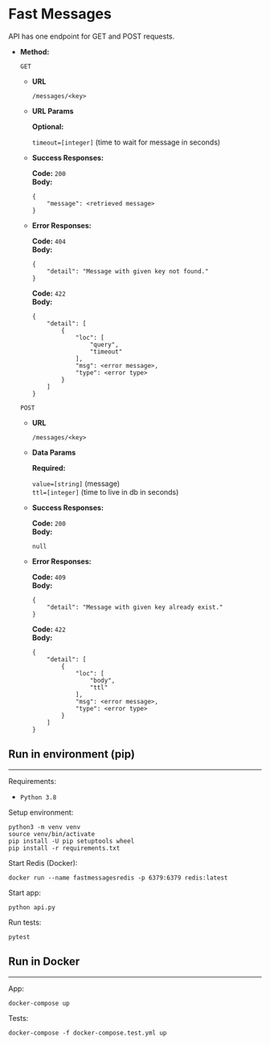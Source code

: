 # Fast Messages

API has one endpoint for GET and POST requests.

* **Method:**
  
  `GET`

  * **URL**

    `/messages/<key>`

  * **URL Params**

    **Optional:**

    `timeout=[integer]` (time to wait for message in seconds)

  * **Success Responses:**

    **Code:** `200` <br>
    **Body:** <br>
    ```
    {
        "message": <retrieved message>
    }
    ```

  * **Error Responses:**

    **Code:** `404` <br>
    **Body:** <br>
    ```
    {
        "detail": "Message with given key not found."
    }
    ```
  
    **Code:** `422` <br>
    **Body:** <br>
    ```
    {
        "detail": [
            {
                "loc": [
                    "query",
                    "timeout"
                ],
                "msg": <error message>,
                "type": <error type>
            }
        ]
    }
    ```

  `POST`

  * **URL**

    `/messages/<key>`

  * **Data Params**

    **Required:**

    `value=[string]` (message) <br>
    `ttl=[integer]` (time to live in db in seconds)

  * **Success Responses:**

    **Code:** `200` <br>
    **Body:** <br>
    ```
    null
    ```

  * **Error Responses:**

    **Code:** `409` <br>
    **Body:** <br>
    ```
    {
        "detail": "Message with given key already exist."
    }
    ```

    **Code:** `422` <br>
    **Body:** <br>
    ```
    {
        "detail": [
            {
                "loc": [
                    "body",
                    "ttl"
                ],
                "msg": <error message>,
                "type": <error type>
            }
        ]
    }
    ```

## Run in environment (pip)
---

Requirements:

  * `Python 3.8`

Setup environment:

```
python3 -m venv venv
source venv/bin/activate
pip install -U pip setuptools wheel
pip install -r requirements.txt
```

Start Redis (Docker):

```
docker run --name fastmessagesredis -p 6379:6379 redis:latest
```

Start app:

```
python api.py
```

Run tests:

```
pytest
```

## Run in Docker
---

App:

```
docker-compose up
```

Tests:

```
docker-compose -f docker-compose.test.yml up
```
